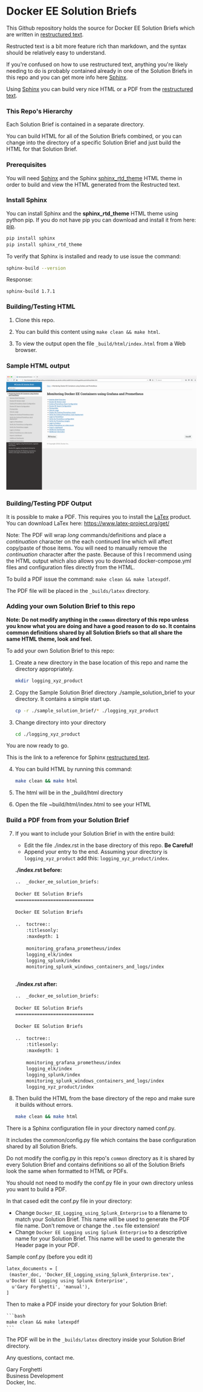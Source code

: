 Docker EE Solution Briefs
=========================

This Github repository holds the source for Docker EE Solution Briefs which are written in [restructured text](http://www.sphinx-doc.org/en/master/rest.html).

Restructed text is a bit more feature rich than markdown, and the syntax should be relatively easy to understand.

If you're confused on how to use restructured text, anything you're likely needing to do is probably contained already in one of the Solution Briefs in this repo and you can get more info here [Sphinx](http://www.sphinx-doc.org/en/master/).

Using [Sphinx](http://www.sphinx-doc.org/en/master/) you can build very nice HTML or a PDF from the [restructured text](http://www.sphinx-doc.org/en/master/rest.html).

### This Repo's Hierarchy 

Each Solution Brief is contained in a separate directory.

You can build HTML for all of the Solution Briefs combined, or you can change into the directory of a specific Solution Brief and just build the HTML for that Solution Brief.

### Prerequisites

You will need [Sphinx](http://www.sphinx-doc.org/en/master/) and the Sphinx [sphinx_rtd_theme](https://pypi.python.org/pypi/sphinx_rtd_theme) HTML theme in order to build and view the HTML generated from the Restructed text. 

### Install Sphinx

You can install Sphinx and the **sphinx_rtd_theme** HTML theme using python pip. If you do not have pip you can download and install it from here: [pip](https://pip.pypa.io/en/stable/installing/).

```bash
pip install sphinx
pip install sphinx_rtd_theme
```

To verify that Sphinx is installed and ready to use issue the command:
```bash
sphinx-build --version
```

Response:
```
sphinx-build 1.7.1
```

### Building/Testing HTML

1. Clone this repo.

2. You can build this content using ``make clean && make html``.

3. To view the output open the file ``_build/html/index.html`` from a Web browser.

### Sample HTML output

![HTML Output Image](./sample_output.png)

### Building/Testing PDF Output

It is possible to make a PDF. This requires you to install the [LaTex](https://www.latex-project.org/get/) product. You can download LaTex here: https://www.latex-project.org/get/

Note: The PDF will wrap *long* commands/definitions and place a *continuation* character on the each continued line which will affect copy/paste of those items. You will need to manually remove the *continuation* character after the paste. Because of this I recommend using the HTML output which also allows you to download docker-compose.yml files and configuration files directly from the HTML.

To build a PDF issue the command: ``make clean && make latexpdf``.

The PDF file will be placed in the `_builds/latex` directory.

### Adding your own Solution Brief to this repo

**Note: Do not modify anything in the `common` directory of this repo unless you know what you are doing and have a good reason to do so.  It contains common definitions shared by all Solution Briefs so that all share the same HTML theme, look and feel.**

To add your own Solution Brief to this repo:

1. Create a new directory in the base location of this repo and name the directory appropriately.

   ```bash
   mkdir logging_xyz_product
   ```

2. Copy the Sample Solution Brief directory ./sample_solution_brief to your directory. It contains a simple start up.

    ```bash
    cp -r ./sample_solution_brief/* ./logging_xyz_product
    ```

3. Change directory into your directory

    ```bash
    cd ./logging_xyz_product
    ```
You are now ready to go.

This is the link to a reference for Sphinx [restructured text](http://www.sphinx-doc.org/en/master/rest.html).

4. You can build HTML by running this command:

    ```bash
    make clean && make html
    ```

5. The html will be in the _build/html directory

6. Open the file ~build/html/index.html to see your HTML   

### Build a PDF from from your Solution Brief 

7. If you want to include your Solution Brief in with the entire build:

    * Edit the file ./index.rst in the base directory of this repo. **Be Careful!**
    * Append your entry to the end. Assuming your directory is `logging_xyz_product` add this: `logging_xyz_product/index`.
      
    **./index.rst before:**

    ```
    ..  _docker_ee_solution_briefs:

    Docker EE Solution Briefs
    =============================

    Docker EE Solution Briefs

    ..  toctree::
        :titlesonly:
        :maxdepth: 1

        monitoring_grafana_prometheus/index
        logging_elk/index
        logging_splunk/index
        monitoring_splunk_windows_containers_and_logs/index
        
    ```

    **./index.rst after:**

    ```
    ..  _docker_ee_solution_briefs:

    Docker EE Solution Briefs
    =============================

    Docker EE Solution Briefs

    ..  toctree::
        :titlesonly:
        :maxdepth: 1

        monitoring_grafana_prometheus/index
        logging_elk/index
        logging_splunk/index
        monitoring_splunk_windows_containers_and_logs/index
        logging_xyz_product/index

    ```
8. Then build the HTML from the base directory of the repo and make sure it builds without errors.

    ```bash
    make clean && make html
    ```

There is a Sphinx configuration file in your directory named conf.py.

 It includes the common/config.py file which contains the base configuration shared by all Solution Briefs.

 Do not modify the config.py in this repo's `common` directory as it is shared by every Solution Brief and contains definitions so all of the Solution Briefs look the same when formatted to HTML or PDFs.

 You should not need to modify the conf.py file in your own directory unless you want to build a PDF.
 
 In that cased edit the conf.py file in your directory:
   
   * Change `Docker_EE_Logging_using_Splunk_Enterprise` to a filename to match your Solution Brief. This name will be used to generate the PDF file name. Don't remove or change the `.tex` file extension!
   * Change `Docker EE Logging using Splunk Enterprise` to a descriptive name for your Solution Brief. This name will be used to generate the Header page in your PDF.

 Sample conf.py (before you edit it)

   ```
   latex_documents = [
    (master_doc, 'Docker_EE_Logging_using_Splunk_Enterprise.tex', u'Docker EE Logging using Splunk Enterprise',
     u'Gary Forghetti', 'manual'),
   ]
   ``` 

Then to make a PDF inside your directory for your Solution Brief:

    ```bash
    make clean && make latexpdf
    ```

The PDF will be in the `_builds/latex` directory inside your Solution Brief directory.   

Any questions, contact me.

Gary Forghetti\
Business Development\
Docker, Inc.
